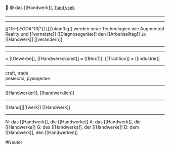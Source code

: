 🔨 🟢 das [[Handwerk]], [ˈhantˌvɛʁk](https://youglish.com/pronounce/Handwerk/german)

---

---

_[[115-LEGO#^13|^]]_ [[Zukünftig]] werden neue Technologien wie Augmented Reality und [[vernetzte]] [[Diagnosegeräte]] den [[Arbeitsalltag]] `im` [[Handwerk]] [[verändern]]

---

---

= [[Gewerbe]], [[Handwerkskunst]]
≈ [[Beruf]], [[Tradition]]
≠ [[Industrie]]

---

craft, trade  
ремесло, рукоделие

---

[[Handwerker]], [[handwerklich]]

---

[[Hand]]|[[werk]]
[[Handwerk]]

---

N: das [[Handwerk]], die [[Handwerke]]
A: das [[Handwerk]], die [[Handwerke]]
G: des [[Handwerks]], der [[Handwerke]]
D: dem [[Handwerk]], den [[Handwerken]]

#Neuter
